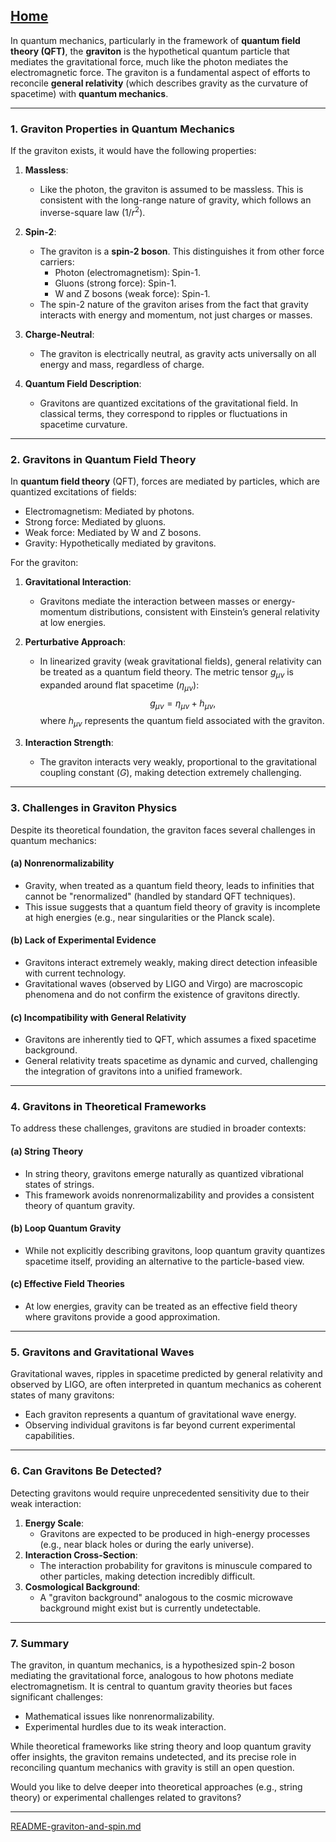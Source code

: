 [Home](https://t2m.io/VwvDcuw)
---

In quantum mechanics, particularly in the framework of **quantum field theory (QFT)**, the **graviton** is the hypothetical quantum particle that mediates the gravitational force, much like the photon mediates the electromagnetic force. The graviton is a fundamental aspect of efforts to reconcile **general relativity** (which describes gravity as the curvature of spacetime) with **quantum mechanics**.

---

### **1. Graviton Properties in Quantum Mechanics**
If the graviton exists, it would have the following properties:

1. **Massless**:
   - Like the photon, the graviton is assumed to be massless. This is consistent with the long-range nature of gravity, which follows an inverse-square law ($1/r^2$).

2. **Spin-2**:
   - The graviton is a **spin-2 boson**. This distinguishes it from other force carriers:
     - Photon (electromagnetism): Spin-1.
     - Gluons (strong force): Spin-1.
     - W and Z bosons (weak force): Spin-1.
   - The spin-2 nature of the graviton arises from the fact that gravity interacts with energy and momentum, not just charges or masses.

3. **Charge-Neutral**:
   - The graviton is electrically neutral, as gravity acts universally on all energy and mass, regardless of charge.

4. **Quantum Field Description**:
   - Gravitons are quantized excitations of the gravitational field. In classical terms, they correspond to ripples or fluctuations in spacetime curvature.

---

### **2. Gravitons in Quantum Field Theory**
In **quantum field theory** (QFT), forces are mediated by particles, which are quantized excitations of fields:
- Electromagnetism: Mediated by photons.
- Strong force: Mediated by gluons.
- Weak force: Mediated by W and Z bosons.
- Gravity: Hypothetically mediated by gravitons.

For the graviton:
1. **Gravitational Interaction**:
   - Gravitons mediate the interaction between masses or energy-momentum distributions, consistent with Einstein’s general relativity at low energies.

2. **Perturbative Approach**:
   - In linearized gravity (weak gravitational fields), general relativity can be treated as a quantum field theory. The metric tensor $g_{\mu\nu}$ is expanded around flat spacetime ($\eta_{\mu\nu}$):
     $$g_{\mu\nu} = \eta_{\mu\nu} + h_{\mu\nu},$$
     where $h_{\mu\nu}$ represents the quantum field associated with the graviton.

3. **Interaction Strength**:
   - The graviton interacts very weakly, proportional to the gravitational coupling constant ($G$), making detection extremely challenging.

---

### **3. Challenges in Graviton Physics**
Despite its theoretical foundation, the graviton faces several challenges in quantum mechanics:

#### (a) **Nonrenormalizability**
- Gravity, when treated as a quantum field theory, leads to infinities that cannot be "renormalized" (handled by standard QFT techniques).
- This issue suggests that a quantum field theory of gravity is incomplete at high energies (e.g., near singularities or the Planck scale).

#### (b) **Lack of Experimental Evidence**
- Gravitons interact extremely weakly, making direct detection infeasible with current technology.
- Gravitational waves (observed by LIGO and Virgo) are macroscopic phenomena and do not confirm the existence of gravitons directly.

#### (c) **Incompatibility with General Relativity**
- Gravitons are inherently tied to QFT, which assumes a fixed spacetime background.
- General relativity treats spacetime as dynamic and curved, challenging the integration of gravitons into a unified framework.

---

### **4. Gravitons in Theoretical Frameworks**
To address these challenges, gravitons are studied in broader contexts:

#### (a) **String Theory**
- In string theory, gravitons emerge naturally as quantized vibrational states of strings.
- This framework avoids nonrenormalizability and provides a consistent theory of quantum gravity.

#### (b) **Loop Quantum Gravity**
- While not explicitly describing gravitons, loop quantum gravity quantizes spacetime itself, providing an alternative to the particle-based view.

#### (c) **Effective Field Theories**
- At low energies, gravity can be treated as an effective field theory where gravitons provide a good approximation.

---

### **5. Gravitons and Gravitational Waves**
Gravitational waves, ripples in spacetime predicted by general relativity and observed by LIGO, are often interpreted in quantum mechanics as coherent states of many gravitons:
- Each graviton represents a quantum of gravitational wave energy.
- Observing individual gravitons is far beyond current experimental capabilities.

---

### **6. Can Gravitons Be Detected?**
Detecting gravitons would require unprecedented sensitivity due to their weak interaction:
1. **Energy Scale**:
   - Gravitons are expected to be produced in high-energy processes (e.g., near black holes or during the early universe).
2. **Interaction Cross-Section**:
   - The interaction probability for gravitons is minuscule compared to other particles, making detection incredibly difficult.
3. **Cosmological Background**:
   - A "graviton background" analogous to the cosmic microwave background might exist but is currently undetectable.

---

### **7. Summary**
The graviton, in quantum mechanics, is a hypothesized spin-2 boson mediating the gravitational force, analogous to how photons mediate electromagnetism. It is central to quantum gravity theories but faces significant challenges:
- Mathematical issues like nonrenormalizability.
- Experimental hurdles due to its weak interaction.

While theoretical frameworks like string theory and loop quantum gravity offer insights, the graviton remains undetected, and its precise role in reconciling quantum mechanics with gravity is still an open question.

Would you like to delve deeper into theoretical approaches (e.g., string theory) or experimental challenges related to gravitons?


---

[README-graviton-and-spin.md](https://t2m.io/y5RCaUP)
